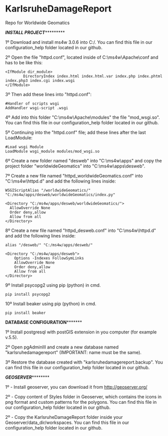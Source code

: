 # KarlsruheDamageReport
Repo for Worldwide Geomatics


***********************************************INSTALL PROJECT********************************************************

1º Download and install ms4w 3.0.6 into C:/. You can find this file in our configuration_help folder located in our github.

2º Open the file "httpd.conf", located inside of C:\ms4w\Apache\conf and <IfModule dir_module> has to be like this:

	<IfModule dir_module>
    		DirectoryIndex index.html index.html.var index.php index.phtml index.php3 index.cgi index.wsgi
	</IfModule>

3º Then add these lines into "httpd.conf":

	#Handler of scripts wsgi
	AddHandler wsgi-script .wsgi

4º Add into this folder "C:\ms4w\Apache\modules" the file "mod_wsgi.so". You can find this file in our configuration_help folder located in our github.

5º Continuing into the "httpd.conf" file; add these lines after the last LoadModule:

	#Load wsgi Module
	LoadModule wsgi_module modules/mod_wsgi.so

6º Create a new folder named "desweb" into "C:\ms4w\apps" and copy the project folder "worldwideGeomatics" into "C:\ms4w\apps\desweb".

7º Create a new file named "httpd_worldwideGeomatics.conf" into "C:\ms4w\httpd.d" and add the following lines inside:

	WSGIScriptAlias "/worldwideGeomatics/" "C:/ms4w/apps/desweb/worldwideGeomatics/index.py"
	
	<Directory "C:/ms4w/apps/desweb/worldwideGeomatics/">
	  AllowOverride None
	  Order deny,allow
	  Allow from all
	</Directory>

8º Create a new file named "httpd_desweb.conf" into "C:\ms4w\httpd.d" and add the following lines inside:

	alias "/desweb/" "C:/ms4w/apps/desweb/"

	<Directory "C:/ms4w/apps/desweb">
		Options -Indexes FollowSymLinks
		AllowOverride None
		Order deny,allow
		Allow from all
	</Directory>

9º Install psycopg2 using pip (python) in cmd.

	pip install psycopg2

10º Install beaker using pip (python) in cmd.

	pip install beaker


********************************************DATABASE CONFIGURATION***************************************************

1º Install postgresql with postGIS extension in you computer (for example v.5.5).

2º Open pgAdminIII and create a new database named "karlsruhedamagereport" (IMPORTANT: name must be the same).

3º Restore the database created with "karlsruhedamagereport.backup". You can find this file in our configuration_help folder located in our github.


*************************************************GEOSERVER********************************************************* 

1º - Install geoserver, you can download it from http://geoserver.org/

2º - Copy content of Styles folder in Geoserver, which contains the icons in png format and custom patterns for the polygons. You can find this file in our configuration_help folder located in our github.

2º - Copy the KarlsruheDamageReport folder inside your Geoserver/data_dir/workspaces. You can find this file in our configuration_help folder located in our github.
